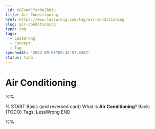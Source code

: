 ```yaml
---
_id: XGEumKCYarMaZh8iu
title: Air Conditioning
href: https://www.lesswrong.com/tag/air-conditioning
slug: air-conditioning
type: tag
tags:
  - LessWrong
  - Concept
  - Tag
synchedAt: '2022-09-01T09:42:57.658Z'
status: todo
---
```


# Air Conditioning


%%

% START
Basic (and reversed card)
What is **Air Conditioning**?
Back: {TODO}
Tags: LessWrong
END
<!--ID: 1663157021899-->


%%
	
